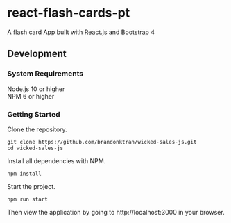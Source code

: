 # react-flash-cards-pt
A flash card App built with React.js and Bootstrap 4

## Development
### System Requirements
Node.js 10 or higher <br>
NPM 6 or higher

### Getting Started
Clone the repository.
```console
git clone https://github.com/brandonktran/wicked-sales-js.git
cd wicked-sales-js
```

Install all dependencies with NPM.
```console
npm install
```

Start the project.
```console
npm run start
```
Then view the application by going to http://localhost:3000 in your browser.
